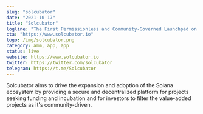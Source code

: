```yaml
---
slug: "solcubator"
date: "2021-10-17"
title: "Solcubator"
logline: "The First Permissionless and Community-Governed Launchpad on Solana."
cta: "https://www.solcubator.io"
logo: /img/solcubator.png
category: amm, app, app
status: live
website: https://www.solcubator.io
twitter: https://twitter.com/solcubator
telegram: https://t.me/Solcubator
---
```


Solcubator aims to drive the expansion and adoption of the Solana ecosystem by providing a secure and decentralized
platform for projects seeking funding and incubation and for investors to filter the value-added projects as it's community-driven.
